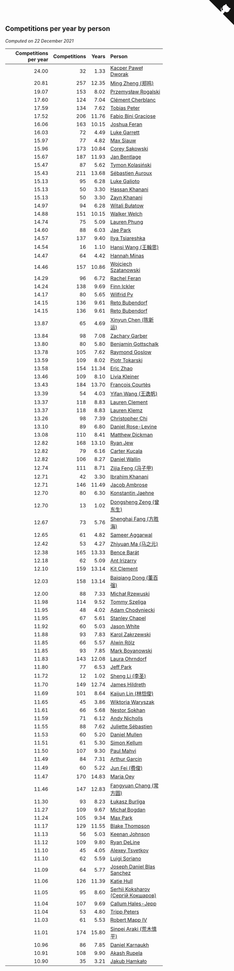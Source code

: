## Competitions per year by person

*Computed on 22 December 2021*

| Competitions per year | Competitions | Years | Person |
| ---: | ---: | ---: | :--- |
| 24.00 | 32 | 1.33 | [Kacper Paweł Dworak](https://www.worldcubeassociation.org/persons/2020DWOR01) |
| 20.81 | 257 | 12.35 | [Ming Zheng (郑鸣)](https://www.worldcubeassociation.org/persons/2009ZHEN11) |
| 19.07 | 153 | 8.02 | [Przemysław Rogalski](https://www.worldcubeassociation.org/persons/2013ROGA02) |
| 17.60 | 124 | 7.04 | [Clément Cherblanc](https://www.worldcubeassociation.org/persons/2014CHER05) |
| 17.59 | 134 | 7.62 | [Tobias Peter](https://www.worldcubeassociation.org/persons/2014PETE03) |
| 17.52 | 206 | 11.76 | [Fabio Bini Graciose](https://www.worldcubeassociation.org/persons/2010GRAC02) |
| 16.06 | 163 | 10.15 | [Joshua Feran](https://www.worldcubeassociation.org/persons/2011FERA01) |
| 16.03 | 72 | 4.49 | [Luke Garrett](https://www.worldcubeassociation.org/persons/2017GARR05) |
| 15.97 | 77 | 4.82 | [Max Siauw](https://www.worldcubeassociation.org/persons/2017SIAU02) |
| 15.96 | 173 | 10.84 | [Corey Sakowski](https://www.worldcubeassociation.org/persons/2011SAKO01) |
| 15.67 | 187 | 11.93 | [Jan Bentlage](https://www.worldcubeassociation.org/persons/2010BENT01) |
| 15.47 | 87 | 5.62 | [Tymon Kolasiński](https://www.worldcubeassociation.org/persons/2016KOLA02) |
| 15.43 | 211 | 13.68 | [Sébastien Auroux](https://www.worldcubeassociation.org/persons/2008AURO01) |
| 15.13 | 95 | 6.28 | [Luke Galioto](https://www.worldcubeassociation.org/persons/2015GALI02) |
| 15.13 | 50 | 3.30 | [Hassan Khanani](https://www.worldcubeassociation.org/persons/2018KHAN26) |
| 15.13 | 50 | 3.30 | [Zayn Khanani](https://www.worldcubeassociation.org/persons/2018KHAN28) |
| 14.97 | 94 | 6.28 | [Witali Bułatow](https://www.worldcubeassociation.org/persons/2015BUAT01) |
| 14.88 | 151 | 10.15 | [Walker Welch](https://www.worldcubeassociation.org/persons/2011WELC01) |
| 14.74 | 75 | 5.09 | [Lauren Phung](https://www.worldcubeassociation.org/persons/2016PHUN02) |
| 14.60 | 88 | 6.03 | [Jae Park](https://www.worldcubeassociation.org/persons/2015PARK24) |
| 14.57 | 137 | 9.40 | [Ilya Tsiareshka](https://www.worldcubeassociation.org/persons/2012TERE01) |
| 14.54 | 16 | 1.10 | [Hansi Wang (王翰思)](https://www.worldcubeassociation.org/persons/2020WANG19) |
| 14.47 | 64 | 4.42 | [Hannah Minas](https://www.worldcubeassociation.org/persons/2017MINA04) |
| 14.46 | 157 | 10.86 | [Wojciech Szatanowski](https://www.worldcubeassociation.org/persons/2011SZAT01) |
| 14.29 | 96 | 6.72 | [Rachel Feran](https://www.worldcubeassociation.org/persons/2015FERA01) |
| 14.24 | 138 | 9.69 | [Finn Ickler](https://www.worldcubeassociation.org/persons/2012ICKL01) |
| 14.17 | 80 | 5.65 | [Wilfrid Py](https://www.worldcubeassociation.org/persons/2016PYWI01) |
| 14.15 | 136 | 9.61 | [Reto Bubendorf](https://www.worldcubeassociation.org/persons/2012BUBE01) |
| 14.15 | 136 | 9.61 | [Reto Bubendorf](https://www.worldcubeassociation.org/persons/2012BUBE01) |
| 13.87 | 65 | 4.69 | [Xinyun Chen (陈新运)](https://www.worldcubeassociation.org/persons/2017CHEN36) |
| 13.84 | 98 | 7.08 | [Zachary Garber](https://www.worldcubeassociation.org/persons/2014GARB01) |
| 13.80 | 80 | 5.80 | [Benjamin Gottschalk](https://www.worldcubeassociation.org/persons/2016GOTT01) |
| 13.78 | 105 | 7.62 | [Raymond Goslow](https://www.worldcubeassociation.org/persons/2014GOSL01) |
| 13.59 | 109 | 8.02 | [Piotr Tokarski](https://www.worldcubeassociation.org/persons/2013TOKA01) |
| 13.58 | 154 | 11.34 | [Eric Zhao](https://www.worldcubeassociation.org/persons/2010ZHAO19) |
| 13.46 | 109 | 8.10 | [Livia Kleiner](https://www.worldcubeassociation.org/persons/2013KLEI03) |
| 13.43 | 184 | 13.70 | [François Courtès](https://www.worldcubeassociation.org/persons/2008COUR01) |
| 13.39 | 54 | 4.03 | [Yifan Wang (王逸帆)](https://www.worldcubeassociation.org/persons/2017WANY29) |
| 13.37 | 118 | 8.83 | [Lauren Clement](https://www.worldcubeassociation.org/persons/2013KLEM01) |
| 13.37 | 118 | 8.83 | [Lauren Klemz](https://www.worldcubeassociation.org/persons/2013KLEM01) |
| 13.26 | 98 | 7.39 | [Christopher Chi](https://www.worldcubeassociation.org/persons/2014CHIC01) |
| 13.10 | 89 | 6.80 | [Daniel Rose-Levine](https://www.worldcubeassociation.org/persons/2015ROSE01) |
| 13.08 | 110 | 8.41 | [Matthew Dickman](https://www.worldcubeassociation.org/persons/2013DICK01) |
| 12.82 | 168 | 13.10 | [Ryan Jew](https://www.worldcubeassociation.org/persons/2008JEWR01) |
| 12.82 | 79 | 6.16 | [Carter Kucala](https://www.worldcubeassociation.org/persons/2015KUCA01) |
| 12.82 | 106 | 8.27 | [Daniel Wallin](https://www.worldcubeassociation.org/persons/2013WALL03) |
| 12.74 | 111 | 8.71 | [Zijia Feng (冯子甲)](https://www.worldcubeassociation.org/persons/2013FENG02) |
| 12.71 | 42 | 3.30 | [Ibrahim Khanani](https://www.worldcubeassociation.org/persons/2018KHAN27) |
| 12.71 | 146 | 11.49 | [Jacob Ambrose](https://www.worldcubeassociation.org/persons/2010AMBR01) |
| 12.70 | 80 | 6.30 | [Konstantin Jaehne](https://www.worldcubeassociation.org/persons/2015JAEH01) |
| 12.70 | 13 | 1.02 | [Dongsheng Zeng (曾东生)](https://www.worldcubeassociation.org/persons/2020ZENG03) |
| 12.67 | 73 | 5.76 | [Shenghai Fang (方胜海)](https://www.worldcubeassociation.org/persons/2016FANG01) |
| 12.65 | 61 | 4.82 | [Sameer Aggarwal](https://www.worldcubeassociation.org/persons/2017AGGA01) |
| 12.42 | 53 | 4.27 | [Zhiyuan Ma (马之元)](https://www.worldcubeassociation.org/persons/2017MAZH04) |
| 12.38 | 165 | 13.33 | [Bence Barát](https://www.worldcubeassociation.org/persons/2008BARA01) |
| 12.18 | 62 | 5.09 | [Ant Irizarry](https://www.worldcubeassociation.org/persons/2016IRIZ02) |
| 12.10 | 159 | 13.14 | [Kit Clement](https://www.worldcubeassociation.org/persons/2008CLEM01) |
| 12.03 | 158 | 13.14 | [Baiqiang Dong (董百强)](https://www.worldcubeassociation.org/persons/2008DONG06) |
| 12.00 | 88 | 7.33 | [Michał Rzewuski](https://www.worldcubeassociation.org/persons/2014RZEW01) |
| 11.98 | 114 | 9.52 | [Tommy Szeliga](https://www.worldcubeassociation.org/persons/2012SZEL01) |
| 11.95 | 48 | 4.02 | [Adam Chodyniecki](https://www.worldcubeassociation.org/persons/2017CHOD02) |
| 11.95 | 67 | 5.61 | [Stanley Chapel](https://www.worldcubeassociation.org/persons/2016CHAP04) |
| 11.92 | 60 | 5.03 | [Jason White](https://www.worldcubeassociation.org/persons/2016WHIT16) |
| 11.88 | 93 | 7.83 | [Karol Zakrzewski](https://www.worldcubeassociation.org/persons/2014ZAKR01) |
| 11.85 | 66 | 5.57 | [Alwin Rölz](https://www.worldcubeassociation.org/persons/2016ROLZ01) |
| 11.85 | 93 | 7.85 | [Mark Boyanowski](https://www.worldcubeassociation.org/persons/2014BOYA01) |
| 11.83 | 143 | 12.08 | [Laura Ohrndorf](https://www.worldcubeassociation.org/persons/2009OHRN01) |
| 11.80 | 77 | 6.53 | [Jeff Park](https://www.worldcubeassociation.org/persons/2015PARK08) |
| 11.72 | 12 | 1.02 | [Sheng Li (李圣)](https://www.worldcubeassociation.org/persons/2020LISH02) |
| 11.70 | 149 | 12.74 | [James Hildreth](https://www.worldcubeassociation.org/persons/2009HILD01) |
| 11.69 | 101 | 8.64 | [Kaijun Lin (林恺俊)](https://www.worldcubeassociation.org/persons/2013LINK01) |
| 11.65 | 45 | 3.86 | [Wiktoria Waryszak](https://www.worldcubeassociation.org/persons/2018WARY01) |
| 11.61 | 66 | 5.68 | [Nestor Sokhan](https://www.worldcubeassociation.org/persons/2016SOKH01) |
| 11.59 | 71 | 6.12 | [Andy Nicholls](https://www.worldcubeassociation.org/persons/2015NICH04) |
| 11.55 | 88 | 7.62 | [Juliette Sébastien](https://www.worldcubeassociation.org/persons/2014SEBA01) |
| 11.53 | 60 | 5.20 | [Daniel Mullen](https://www.worldcubeassociation.org/persons/2016MULL04) |
| 11.51 | 61 | 5.30 | [Simon Kellum](https://www.worldcubeassociation.org/persons/2016KELL12) |
| 11.50 | 107 | 9.30 | [Paul Mahvi](https://www.worldcubeassociation.org/persons/2012MAHV01) |
| 11.49 | 84 | 7.31 | [Arthur Garcin](https://www.worldcubeassociation.org/persons/2014GARC27) |
| 11.49 | 60 | 5.22 | [Jun Fei (费俊)](https://www.worldcubeassociation.org/persons/2016FEIJ02) |
| 11.47 | 170 | 14.83 | [Maria Oey](https://www.worldcubeassociation.org/persons/2007OEYM01) |
| 11.46 | 147 | 12.83 | [Fangyuan Chang (常方圆)](https://www.worldcubeassociation.org/persons/2009CHAN04) |
| 11.30 | 93 | 8.23 | [Łukasz Burliga](https://www.worldcubeassociation.org/persons/2013BURL01) |
| 11.27 | 109 | 9.67 | [Michał Bogdan](https://www.worldcubeassociation.org/persons/2012BOGD01) |
| 11.24 | 105 | 9.34 | [Max Park](https://www.worldcubeassociation.org/persons/2012PARK03) |
| 11.17 | 129 | 11.55 | [Blake Thompson](https://www.worldcubeassociation.org/persons/2010THOM03) |
| 11.13 | 56 | 5.03 | [Keenan Johnson](https://www.worldcubeassociation.org/persons/2016JOHN30) |
| 11.12 | 109 | 9.80 | [Ryan DeLine](https://www.worldcubeassociation.org/persons/2012DELI01) |
| 11.10 | 45 | 4.05 | [Alexey Tsvetkov](https://www.worldcubeassociation.org/persons/2017TSVE02) |
| 11.10 | 62 | 5.59 | [Luigi Soriano](https://www.worldcubeassociation.org/persons/2016SORI04) |
| 11.09 | 64 | 5.77 | [Joseph Daniel Blas Sanchez](https://www.worldcubeassociation.org/persons/2016SANC08) |
| 11.06 | 126 | 11.39 | [Katie Hull](https://www.worldcubeassociation.org/persons/2010HULL01) |
| 11.05 | 95 | 8.60 | [Serhii Koksharov (Сергій Кокшаров)](https://www.worldcubeassociation.org/persons/2013KOKS01) |
| 11.04 | 107 | 9.69 | [Callum Hales-Jepp](https://www.worldcubeassociation.org/persons/2012HALE01) |
| 11.04 | 53 | 4.80 | [Tripp Peters](https://www.worldcubeassociation.org/persons/2017PETE04) |
| 11.03 | 61 | 5.53 | [Robert Mapp IV](https://www.worldcubeassociation.org/persons/2016IVRO01) |
| 11.01 | 174 | 15.80 | [Sinpei Araki (荒木慎平)](https://www.worldcubeassociation.org/persons/2006ARAK01) |
| 10.96 | 86 | 7.85 | [Daniel Karnaukh](https://www.worldcubeassociation.org/persons/2014KARN02) |
| 10.91 | 108 | 9.90 | [Akash Rupela](https://www.worldcubeassociation.org/persons/2012RUPE01) |
| 10.90 | 35 | 3.21 | [Jakub Hamkało](https://www.worldcubeassociation.org/persons/2018HAMK01) |


<a href="https://github.com/jonatanklosko/wca_statistics" class="github-corner" aria-label="View source on Github"><svg width="80" height="80" viewBox="0 0 250 250" style="fill:#151513; color:#fff; position: absolute; top: 0; border: 0; right: 0;" aria-hidden="true"><path d="M0,0 L115,115 L130,115 L142,142 L250,250 L250,0 Z"></path><path d="M128.3,109.0 C113.8,99.7 119.0,89.6 119.0,89.6 C122.0,82.7 120.5,78.6 120.5,78.6 C119.2,72.0 123.4,76.3 123.4,76.3 C127.3,80.9 125.5,87.3 125.5,87.3 C122.9,97.6 130.6,101.9 134.4,103.2" fill="currentColor" style="transform-origin: 130px 106px;" class="octo-arm"></path><path d="M115.0,115.0 C114.9,115.1 118.7,116.5 119.8,115.4 L133.7,101.6 C136.9,99.2 139.9,98.4 142.2,98.6 C133.8,88.0 127.5,74.4 143.8,58.0 C148.5,53.4 154.0,51.2 159.7,51.0 C160.3,49.4 163.2,43.6 171.4,40.1 C171.4,40.1 176.1,42.5 178.8,56.2 C183.1,58.6 187.2,61.8 190.9,65.4 C194.5,69.0 197.7,73.2 200.1,77.6 C213.8,80.2 216.3,84.9 216.3,84.9 C212.7,93.1 206.9,96.0 205.4,96.6 C205.1,102.4 203.0,107.8 198.3,112.5 C181.9,128.9 168.3,122.5 157.7,114.1 C157.9,116.9 156.7,120.9 152.7,124.9 L141.0,136.5 C139.8,137.7 141.6,141.9 141.8,141.8 Z" fill="currentColor" class="octo-body"></path></svg></a><style>.github-corner:hover .octo-arm{animation:octocat-wave 560ms ease-in-out}@keyframes octocat-wave{0%,100%{transform:rotate(0)}20%,60%{transform:rotate(-25deg)}40%,80%{transform:rotate(10deg)}}@media (max-width:500px){.github-corner:hover .octo-arm{animation:none}.github-corner .octo-arm{animation:octocat-wave 560ms ease-in-out}}</style>
